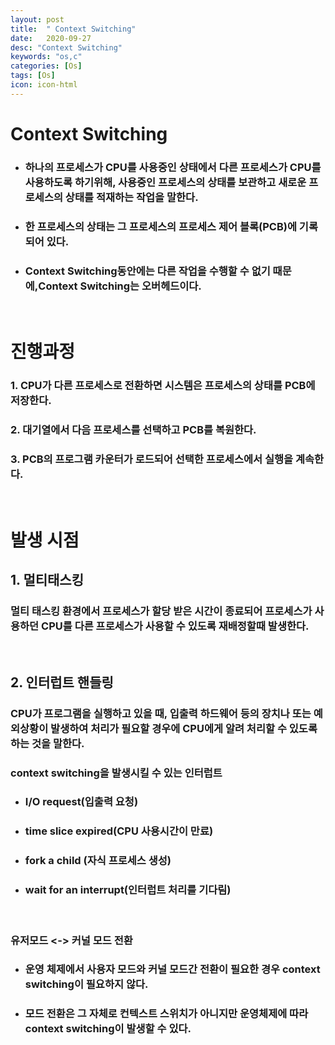 ```yaml
---
layout: post
title:  " Context Switching"
date:   2020-09-27
desc: "Context Switching"
keywords: "os,c"
categories: [Os]
tags: [Os]
icon: icon-html
---
```


Context Switching
====
+ ### 하나의 프로세스가 CPU를 사용중인 상태에서 다른 프로세스가 CPU를 사용하도록 하기위해, 사용중인 프로세스의 상태를 보관하고 새로운 프로세스의 상태를 적재하는 작업을 말한다.
+ ### 한 프로세스의 상태는 그 프로세스의 프로세스 제어 블록(PCB)에 기록되어 있다.
+ ### Context Switching동안에는 다른 작업을 수행할 수 없기 때문에,Context Switching는 오버헤드이다.

<br/>

진행과정
====
### 1. CPU가 다른 프로세스로 전환하면 시스템은 프로세스의 상태를 PCB에 저장한다.
### 2. 대기열에서 다음 프로세스를 선택하고 PCB를 복원한다.
### 3. PCB의 프로그램 카운터가 로드되어 선택한 프로세스에서 실행을 계속한다.

<br/>

발생 시점
====
## 1. 멀티태스킹
### 멀티 태스킹 환경에서 프로세스가 할당 받은 시간이 종료되어 프로세스가 사용하던 CPU를 다른 프로세스가 사용할 수 있도록 재배정할때 발생한다.

<br/>

## 2. 인터럽트 핸들링
### CPU가 프로그램을 실행하고 있을 때, 입출력 하드웨어 등의 장치나 또는 예외상황이 발생하여 처리가 필요할 경우에 CPU에게 알려 처리할 수 있도록 하는 것을 말한다.
### context switching을 발생시킬 수 있는 인터럽트
+ ### I/O request(입출력 요청)
+ ### time slice expired(CPU 사용시간이 만료)
+ ### fork a child (자식 프로세스 생성)
+ ### wait for an interrupt(인터럽트 처리를 기다림)

<br/>

### 유저모드 <-> 커널 모드 전환
+ ### 운영 체제에서 사용자 모드와 커널 모드간 전환이 필요한 경우 context switching이 필요하지 않다.
+ ### 모드 전환은 그 자체로 컨텍스트 스위치가 아니지만 운영체제에 따라 context switching이 발생할 수 있다.